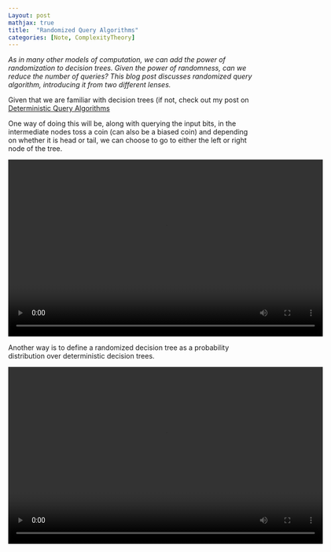```yaml
---
Layout: post
mathjax: true
title:  "Randomized Query Algorithms"
categories: [Note, ComplexityTheory]
---
```


*As in many other models of computation, we can add the power of randomization to decision trees. Given the power of randomness, can we reduce the number of queries? This blog post discusses randomized query algorithm, introducing it from two different lenses.*

Given that we are familiar with decision trees (if not, check out my post on [Deterministic Query Algorithms](https://o-qcblog.github.io/note/complexitytheory/Deterministic-Query-Algorithms/)

One way of doing this will be, along with querying the input bits, in the intermediate nodes toss a coin (can also be a biased coin) and depending on whether it is head or tail, we can choose to go to either the left or right node of the tree. 

<video width="640" height="360" controls>
  <source src="images/P5_1.mp4" type="video/mp4">
</video>

Another way is to define a randomized decision tree as a probability distribution over deterministic decision trees.

<video width="640" height="360" controls>
  <source src="images/P5_2.mp4" type="video/mp4">
</video>
